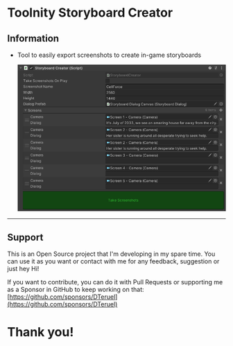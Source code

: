 
# Toolnity Storyboard Creator

## Information

* Tool to easily export screenshots to create in-game storyboards

  ![Story Board Creator](.readme/StoryBoardCreator.png)

--------------------------------

## Support
This is an Open Source project that I'm developing in my spare time.
You can use it as you want or contact with me for any feedback, suggestion or just hey Hi!

If you want to contribute, you can do it with Pull Requests or supporting me as a Sponsor in GitHub to keep working on that:
[https://github.com/sponsors/DTeruel](https://github.com/sponsors/DTeruel)

# Thank you!
